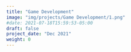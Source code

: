 ```yaml
---
title: "Game Development"
image: "img/projects/Game Development/1.png"
#date: 2021-07-18T15:59:53-05:00
draft: false
project_date: "Dec 2021"
weight: 0
---
```


